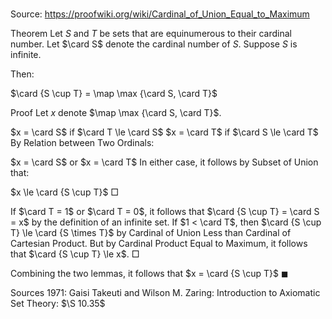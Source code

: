 # 

Source: https://proofwiki.org/wiki/Cardinal_of_Union_Equal_to_Maximum

Theorem
Let $S$ and $T$ be sets that are equinumerous to their cardinal number.
Let $\card S$ denote the cardinal number of $S$.
Suppose $S$ is infinite.

Then:

$\card {S \cup T} = \map \max {\card S, \card T}$


Proof
Let $x$ denote $\map \max {\card S, \card T}$.

$x = \card S$ if $\card T \le \card S$
$x = \card T$ if $\card S \le \card T$
By Relation between Two Ordinals:

$x = \card S$ or $x = \card T$
In either case, it follows by Subset of Union that:

$x \le \card {S \cup T}$
$\Box$

If $\card T  = 1$ or $\card T = 0$, it follows that $\card {S \cup T} = \card S = x$ by the definition of an infinite set.
If $1 < \card T$, then $\card {S \cup T} \le \card {S \times T}$ by Cardinal of Union Less than Cardinal of Cartesian Product.
But by Cardinal Product Equal to Maximum, it follows that $\card {S \cup T} \le x$.
$\Box$

Combining the two lemmas, it follows that $x = \card {S \cup T}$
$\blacksquare$


Sources
1971: Gaisi Takeuti and Wilson M. Zaring: Introduction to Axiomatic Set Theory: $\S 10.35$




